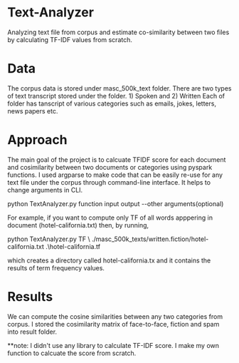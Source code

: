# Text-Analyzer
Analyzing text file from corpus and estimate co-similarity between two files by calculating TF-IDF values from scratch. 

# Data
The corpus data is stored under masc_500k_text folder. There are two types of text transcript stored under the folder. 1) Spoken and 2) Written
Each of folder has tanscript of various categories such as emails, jokes, letters, news papers etc. 

# Approach
The main goal of the project is to calcuate TFIDF score for each document and cosimilarity between two documents or categories using pyspark functions. I used 
argparse to make code that can be easily re-use for any text file under the corpus through command-line interface. It helps to change arguments in CLI.

python TextAnalyzer.py function input output --other arguments(optional) 

For example, if you want to compute only TF of all words apppering in document (hotel-california.txt) then,
by running,

python TextAnalyzer.py TF \ ./masc_500k_texts/written.fiction/hotel-california.txt .\hotel-california.tf

which creates a directory called hotel-california.tx and it contains the results of term frequency values.

# Results
We can compute the cosine similarities between any two categories from corpus. I stored the cosimilarity matrix of face-to-face, fiction and spam
into result folder. 


**note: I didn't use any library to calculate TF-IDF score. I make my own function to calcuate the score from scratch. 
